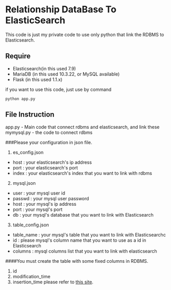 Relationship DataBase To ElasticSearch
=============

This code is just my private code to use only python that link the RDBMS to Elasticsearch.


Require
-------
 - Elasticsearch(in this used 7.9)
 - MariaDB (in this used 10.3.22, or MySQL available)
 - Flask (in this used 1.1.x)
 
if you want to use this code, just use by command
```
python app.py
```

File Instruction
-------
app.py - Main code that connect rdbms and elasticsearch, and link these
mymysql.py - the code to connect rdbms

###Please your configuration in json file.
1. es_config.json
 - host : your elasticsearch's ip address
 - port : your elasticsearch's port
 - index : your elasticsearch's index that you want to link with rdbms

2. mysql.json
 - user : your mysql user id
 - passwd : your mysql user password
 - host : your mysql's ip address
 - port : your mysql's port
 - db : your mysql's database that you want to link with Elasticsearch

3. table_config.json
 - table_name : your mysql's table that you want to link with Elasticsearchc
 - id : please mysql's column name that you want to use as a id in Elasticsearch
 - columns : mysql columns list that you want to link with elasticsearch


####You must create the table with some fixed columns in RDBMS.
1. id
2. modification_time
3. insertion_time
please refer to [this site](https://www.elastic.co/blog/how-to-keep-elasticsearch-synchronized-with-a-relational-database-using-logstash).

